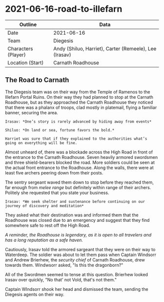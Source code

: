 # 2021-06-16-road-to-illefarn

| Outline | Data  |
| -------- | -------- |
| Date | 2021-06-16 |
| Team     | Diegesis   |
| Characters (Player)     | Andy (Shiluo, Harriet), Carter (Remeele), Lee (Irasav)|
| Location (Start)     | Carnath Roadhouse   |

## The Road to Carnath
The Diegesis team was on their way from the Temple of Ramenos to the Illefarn Portal Ruins. On their way they had planned to stop at the Carnath Roadhouse, but as they approached the Carnath Roadhouse they noticed that there was a phalanx of troops, clad mostly in platemail, flying a familiar banner, securing the area.

```Irasav: *One’s story is rarely advanced by hiding away from events*```

```Shiluo: *On land or sea, fortune favors the bold.*```

```Harriet was sure that if they explained to the authorities what’s going on everything will be fine.```

Almost unheard of, there was a blockade across the High Road in front of the entrance to the Carnath Roadhouse. Seven heavily armored swordsmen and three shield-bearers blocked the road. More soldiers could be seen at the actual front entrance to the Roadhouse. Along the walls, there were at least five archers peering down from their posts.

The sentry sergeant waved them down to stop before they reached them, far enough from *melee range* but definitely within range of their archers. Politely she requested that you state your business.

```Irasav: *We seek shelter and sustenance before continuing on our journey of discovery and meditation*```

They asked what their destination was and informed them that the Roadhouse was closed due to an emergency and suggest that they find somewhere safe to rest off the High Road. 

*A reminder, the Roadhouse is legendary, as it is open to all travelers and has a long reputation as a safe haven.*

Cautiously, Irasav told the armored sargeant that they were on their way to Waterdeep. The soldier was about to let them pass when Captain Windsorr and Andrew Brierhew, the *security chief* of Carnath Roadhouse, drew towards them. Windwsorr asked, "Is this the dragonborn?"

All of the Swordmen seemed to tense at this question. Brierhew looked Irasav over quickly, "No that' not Vold, that's not them."

Captain WIndsorr shook her head and dismissed the team, sending the Diegesis agents on their way.

